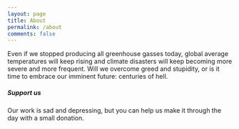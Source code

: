 ```yaml
---
layout: page
title: About
permalink: /about
comments: false
---
```


<div class="row justify-content-between">
<div class="col-md-8 pr-5">

<p>Even if we stopped producing all greenhouse gasses today, global average temperatures will keep rising and climate disasters will keep becoming more severe and more frequent. Will we overcome greed and stupidity, or is it time to embrace our imminent future: centuries of hell.</p>

</div>

<div class="col-md-4">

<div class="sticky-top sticky-top-80">
<h5>Support us</h5>

<p>Our work is sad and depressing, but you can help us make it through the day with a small donation.</p>

</div>
</div>
</div>

